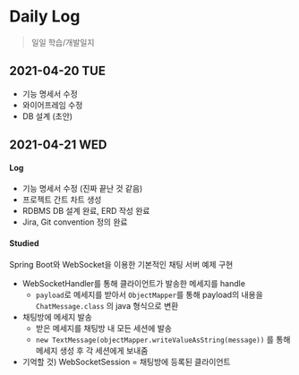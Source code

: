# Daily Log

> 일일 학습/개발일지

## 2021-04-20 TUE

- 기능 명세서 수정
- 와이어프레임 수정
- DB 설계 (초안)

## 2021-04-21 WED

#### Log

- 기능 명세서 수정 (진짜 끝난 것 같음)
- 프로젝트 간트 차트 생성
- RDBMS DB 설계 완료, ERD 작성 완료
- Jira, Git convention 정의 완료

#### Studied

Spring Boot와 WebSocket을 이용한 기본적인 채팅 서버 예제 구현

 - WebSocketHandler를 통해 클라이언트가 발송한 메세지를 handle
     - `payload`로 메세지를 받아서 `ObjectMapper`를 통해 payload의 내용을 `ChatMessage.class` 의 java 형식으로 변환
  - 채팅방에 메세지 발송
      - 받은 메세지를 채팅방 내 모든 세션에 발송
      - `new TextMessage(objectMapper.writeValueAsString(message))` 를 통해 메세지 생성 후 각 세션에게 보내줌
  - 기억할 것) WebSocketSession = 채팅방에 등록된 클라이언트
